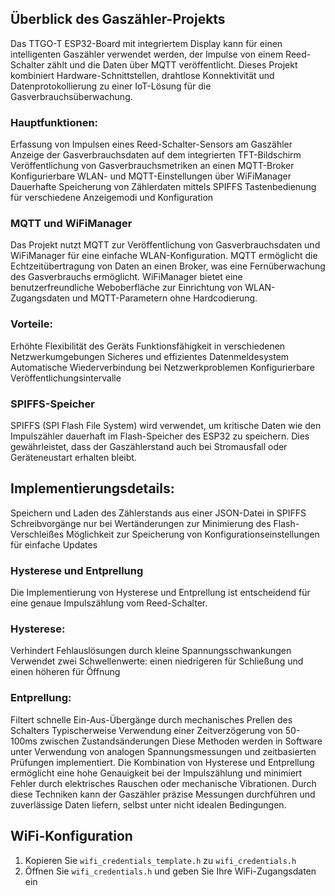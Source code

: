 ## Überblick des Gaszähler-Projekts
Das TTGO-T ESP32-Board mit integriertem Display kann für einen intelligenten Gaszähler verwendet werden, der Impulse von einem Reed-Schalter zählt und die Daten über MQTT veröffentlicht. Dieses Projekt kombiniert Hardware-Schnittstellen, drahtlose Konnektivität und Datenprotokollierung zu einer IoT-Lösung für die Gasverbrauchsüberwachung.
### Hauptfunktionen:
Erfassung von Impulsen eines Reed-Schalter-Sensors am Gaszähler
Anzeige der Gasverbrauchsdaten auf dem integrierten TFT-Bildschirm
Veröffentlichung von Gasverbrauchsmetriken an einen MQTT-Broker
Konfigurierbare WLAN- und MQTT-Einstellungen über WiFiManager
Dauerhafte Speicherung von Zählerdaten mittels SPIFFS
Tastenbedienung für verschiedene Anzeigemodi und Konfiguration
### MQTT und WiFiManager
Das Projekt nutzt MQTT zur Veröffentlichung von Gasverbrauchsdaten und WiFiManager für eine einfache WLAN-Konfiguration. MQTT ermöglicht die Echtzeitübertragung von Daten an einen Broker, was eine Fernüberwachung des Gasverbrauchs ermöglicht. WiFiManager bietet eine benutzerfreundliche Weboberfläche zur Einrichtung von WLAN-Zugangsdaten und MQTT-Parametern ohne Hardcodierung.
### Vorteile:
Erhöhte Flexibilität des Geräts
Funktionsfähigkeit in verschiedenen Netzwerkumgebungen
Sicheres und effizientes Datenmeldesystem
Automatische Wiederverbindung bei Netzwerkproblemen
Konfigurierbare Veröffentlichungsintervalle
### SPIFFS-Speicher
SPIFFS (SPI Flash File System) wird verwendet, um kritische Daten wie den Impulszähler dauerhaft im Flash-Speicher des ESP32 zu speichern. Dies gewährleistet, dass der Gaszählerstand auch bei Stromausfall oder Geräteneustart erhalten bleibt.
## Implementierungsdetails:
Speichern und Laden des Zählerstands aus einer JSON-Datei in SPIFFS
Schreibvorgänge nur bei Wertänderungen zur Minimierung des Flash-Verschleißes
Möglichkeit zur Speicherung von Konfigurationseinstellungen für einfache Updates
### Hysterese und Entprellung
Die Implementierung von Hysterese und Entprellung ist entscheidend für eine genaue Impulszählung vom Reed-Schalter.
### Hysterese:
Verhindert Fehlauslösungen durch kleine Spannungsschwankungen
Verwendet zwei Schwellenwerte: einen niedrigeren für Schließung und einen höheren für Öffnung
### Entprellung:
Filtert schnelle Ein-Aus-Übergänge durch mechanisches Prellen des Schalters
Typischerweise Verwendung einer Zeitverzögerung von 50-100ms zwischen Zustandsänderungen
Diese Methoden werden in Software unter Verwendung von analogen Spannungsmessungen und zeitbasierten Prüfungen implementiert. Die Kombination von Hysterese und Entprellung ermöglicht eine hohe Genauigkeit bei der Impulszählung und minimiert Fehler durch elektrisches Rauschen oder mechanische Vibrationen.
Durch diese Techniken kann der Gaszähler präzise Messungen durchführen und zuverlässige Daten liefern, selbst unter nicht idealen Bedingungen.
## WiFi-Konfiguration
1. Kopieren Sie `wifi_credentials_template.h` zu `wifi_credentials.h`
2. Öffnen Sie `wifi_credentials.h` und geben Sie Ihre WiFi-Zugangsdaten ein
